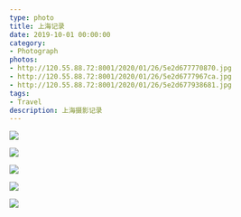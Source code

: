 ```yaml
---
type: photo
title: 上海记录
date: 2019-10-01 00:00:00
category: 
- Photograph
photos:
- http://120.55.88.72:8001/2020/01/26/5e2d677770870.jpg
- http://120.55.88.72:8001/2020/01/26/5e2d6777967ca.jpg
- http://120.55.88.72:8001/2020/01/26/5e2d677938681.jpg
tags:
- Travel
description: 上海摄影记录
---
```


![](http://120.55.88.72:8001/2020/01/26/5e2d677792236.jpg)

![](http://120.55.88.72:8001/2020/01/26/5e2d67775738c.jpg)

![](http://120.55.88.72:8001/2020/01/26/5e2d6777c3b35.jpg)

![](http://120.55.88.72:8001/2020/01/26/5e2d67790b48f.jpg)

![](http://120.55.88.72:8001/2020/01/26/5e2d6777c8687.jpg)